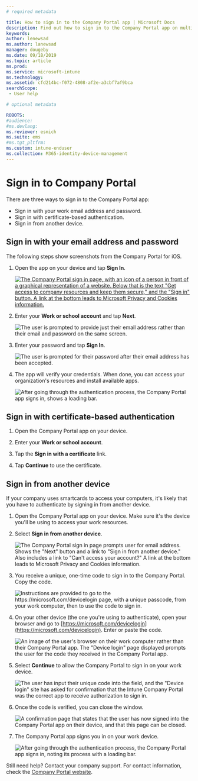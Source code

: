 ```yaml
---
# required metadata

title: How to sign in to the Company Portal app | Microsoft Docs
description: Find out how to sign in to the Company Portal app on multiple platforms.
keywords:
author: lenewsad
ms.author: lanewsad
manager: dougeby
ms.date: 09/18/2019
ms.topic: article
ms.prod:
ms.service: microsoft-intune
ms.technology:
ms.assetid: cfd214bc-f072-4808-af2e-a3cbf7af9bca
searchScope:
 - User help

# optional metadata

ROBOTS:  
#audience:
#ms.devlang:
ms.reviewer: esmich
ms.suite: ems
#ms.tgt_pltfrm:
ms.custom: intune-enduser
ms.collection: M365-identity-device-management
---
```


# Sign in to Company Portal  

There are three ways to sign in to the Company Portal app:

* Sign in with your work email address and password.  
* Sign in with certificate-based authentication.  
* Sign in from another device.    


## Sign in with your email address and password
The following steps show screenshots from the Company Portal for iOS.  

1. Open the app on your device and tap **Sign In**.  

   [ ![The Company Portal sign in page, with an icon of a person in front of a graphical representation of a website. Below that is the text "Get access to company resources and keep them secure," and the "Sign in" button. A link at the bottom leads to Microsoft Privacy and Cookies information.](/intune-user-help/media/intune-ios-cp-signin-1908.png) ](/intune-user-help/media/intune-ios-cp-signin-1908.png#lightbox)



2. Enter your **Work or school account** and tap **Next**.

   ![The user is prompted to provide just their email address rather than their email and password on the same screen.](/intune-user-help/media/cp_ios_aad_signin_after_1804_002.png)

3. Enter your password and tap **Sign In**.

   ![The user is prompted for their password after their email address has been accepted.](/intune-user-help/media/cp_ios_aad_signin_after_1804_003.png)

4. The app will verify your credentials. When done, you can access your organization's resources and install available apps.  

   ![After going through the authentication process, the Company Portal app signs in, shows a loading bar.](/intune-user-help/media/cp_ios_aad_signin_after_1804_004.png)

## Sign in with certificate-based authentication

1. Open the Company Portal app on your device.  

2. Enter your **Work or school account**.  

3. Tap the **Sign in with a certificate** link.  

4. Tap **Continue** to use the certificate.  

## Sign in from another device

If your company uses smartcards to access your computers, it's likely that you have to authenticate by signing in from another device.  

1. Open the Company Portal app on your device. Make sure it's the device you'll be using to access your work resources.       

1. Select **Sign in from another device**.  

   ![The Company Portal sign in page prompts user for email address.  Shows the "Next" button and a link to "Sign in from another device." Also includes a link to "Can't access your account?" A link at the bottom leads to Microsoft Privacy and Cookies information.](/intune-user-help/media/cp_ios_aad_signin_after_1804_005.png)

2. You receive a unique, one-time code to sign in to the Company Portal. Copy the code.

   ![Instructions are provided to go to the https://microsoft.com/devicelogin page, with a unique passcode, from your work computer, then to use the code to sign in.](/intune-user-help/media/cp_ios_aad_signin_after_1804_006.png)

3. On your other device (the one you're using to authenticate), open your browser and go to [https://microsoft.com/devicelogin](https://microsoft.com/devicelogin). Enter or paste the code.  

   ![An image of the user's browser on their work computer rather than their Company Portal app. The "Device login" page displayed prompts the user for the code they received in the Company Portal app.](/intune/media/cp_ios_aad_signin_from_another_device_after_1704_004.png)

4. Select  __Continue__ to allow the Company Portal to sign in on your work device.   

   ![The user has input their unique code into the field, and the "Device login" site has asked for confirmation that the Intune Company Portal was the correct app to receive authorization to sign in.](/intune/media/cp_ios_aad_signin_from_another_device_after_1704_005.png)

5. Once the code is verified, you can close the window.  

   ![A confirmation page that states that the user has now signed into the Company Portal app on their device, and that this page can be closed.](/intune/media/cp_ios_aad_signin_from_another_device_after_1704_006.png)

6. The Company Portal app signs you in on your work device.  

   ![After going through the authentication process, the Company Portal app signs in, noting its process with a loading bar.](/intune-user-help/media/cp_ios_aad_signin_after_1804_007.png)

Still need help? Contact your company support. For contact information, check the [Company Portal website](https://go.microsoft.com/fwlink/?linkid=2010980).  
